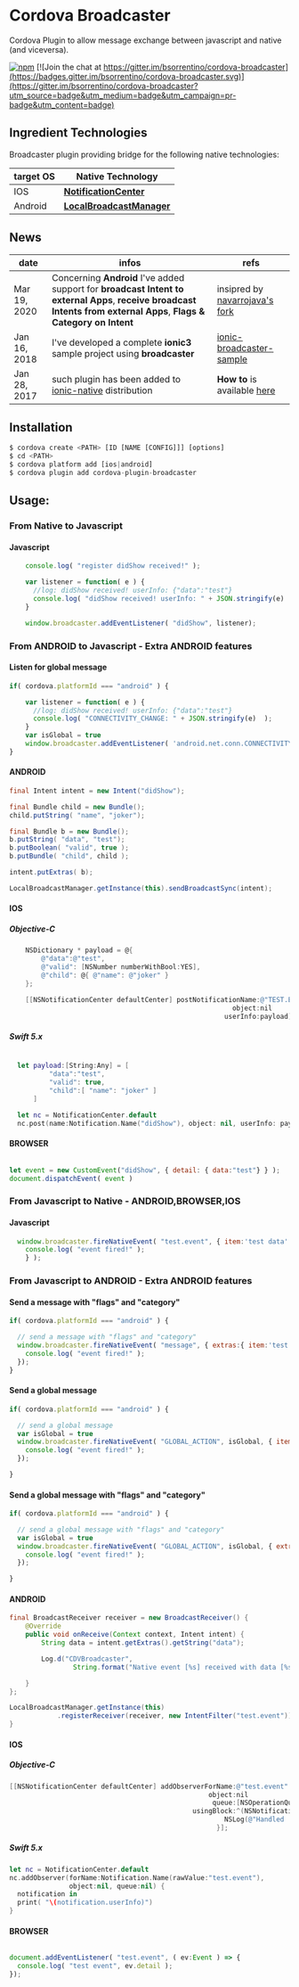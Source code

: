 # Cordova Broadcaster

Cordova Plugin to allow message exchange between javascript and native (and viceversa).

[![npm](https://img.shields.io/npm/v/cordova-plugin-broadcaster.svg)](https://www.npmjs.com/package/cordova-plugin-broadcaster) [![Join the chat at https://gitter.im/bsorrentino/cordova-broadcaster](https://badges.gitter.im/bsorrentino/cordova-broadcaster.svg)](https://gitter.im/bsorrentino/cordova-broadcaster?utm_source=badge&utm_medium=badge&utm_campaign=pr-badge&utm_content=badge)


## Ingredient Technologies

Broadcaster plugin providing bridge for the following native technologies:

  target OS | Native Technology
 ----|----
 IOS | **[NotificationCenter](https://developer.apple.com/library/mac/documentation/Cocoa/Reference/Foundation/Classes/NSNotificationCenter_Class/index.html#//apple_ref/occ/instm/NSNotificationCenter/addObserverForName%3aobject%3aqueue%3ausingBlock%3a)**
Android | **[LocalBroadcastManager](http://developer.android.com/reference/android/support/v4/content/LocalBroadcastManager.html)**

## News
  date |  infos | refs
---- | ---- | ----
Mar 19, 2020 | Concerning **Android** I've added support for **broadcast Intent to external Apps**, **receive broadcast Intents from external Apps**, **Flags & Category on Intent** | insipred by [navarrojava's fork](https://github.com/navarrojava/cordova-broadcaster/)
Jan 16, 2018 | I've developed a complete **ionic3** sample project using **broadcaster** | [ionic-broadcaster-sample](https://github.com/bsorrentino/ionic-broadcaster-sample)
Jan 28, 2017 | such plugin has been added to [ionic-native](https://ionicframework.com/docs/v2/native/broadcaster/) distribution | **How to** is available   [here](https://ionicframework.com/docs/v2/native/broadcaster/)



## Installation

```javascript
$ cordova create <PATH> [ID [NAME [CONFIG]]] [options]
$ cd <PATH>
$ cordova platform add [ios|android]
$ cordova plugin add cordova-plugin-broadcaster
```

## Usage:

### From Native to Javascript

#### Javascript
```javascript
    console.log( "register didShow received!" );

    var listener = function( e ) {
      //log: didShow received! userInfo: {"data":"test"}
      console.log( "didShow received! userInfo: " + JSON.stringify(e)  );
    }

    window.broadcaster.addEventListener( "didShow", listener);
```
### From ANDROID to Javascript - Extra ANDROID features

#### Listen for global message
```javascript
if( cordova.platformId === "android" ) {

    var listener = function( e ) {
      //log: didShow received! userInfo: {"data":"test"}
      console.log( "CONNECTIVITY_CHANGE: " + JSON.stringify(e)  );
    }
    var isGlobal = true
    window.broadcaster.addEventListener( 'android.net.conn.CONNECTIVITY_CHANGE', isGlobal, listener);
}
```


#### ANDROID

```Java
final Intent intent = new Intent("didShow");

final Bundle child = new Bundle();
child.putString( "name", "joker");

final Bundle b = new Bundle();
b.putString( "data", "test");
b.putBoolean( "valid", true );
b.putBundle( "child", child );

intent.putExtras( b);

LocalBroadcastManager.getInstance(this).sendBroadcastSync(intent);
```

#### IOS

##### Objective-C
```Objective-C
    NSDictionary * payload = @{
        @"data":@"test",
        @"valid": [NSNumber numberWithBool:YES],
        @"child": @{ @"name": @"joker" }
    };

    [[NSNotificationCenter defaultCenter] postNotificationName:@"TEST.EVENT"
                                                        object:nil
                                                      userInfo:payload];
```

##### Swift 5.x
```swift

  let payload:[String:Any] = [
          "data":"test",
          "valid": true,
          "child":[ "name": "joker" ]
      ]

  let nc = NotificationCenter.default
  nc.post(name:Notification.Name("didShow"), object: nil, userInfo: payload)
```

#### BROWSER

```javascript

let event = new CustomEvent("didShow", { detail: { data:"test"} } );
document.dispatchEvent( event )

```
### From Javascript to Native - ANDROID,BROWSER,IOS

#### Javascript

```javascript
  window.broadcaster.fireNativeEvent( "test.event", { item:'test data' }, function() {
    console.log( "event fired!" );
    } );
```

### From Javascript to ANDROID - Extra ANDROID features

#### Send a message with "flags" and "category"
```javascript
if( cordova.platformId === "android" ) {

  // send a message with "flags" and "category"
  window.broadcaster.fireNativeEvent( "message", { extras:{ item:'test data' }, flags:0, category:'android.intent.category.INFO', packageName:'org.bsc'}, function() {
    console.log( "event fired!" );
  });
}
```

#### Send a global message
```javascript
if( cordova.platformId === "android" ) {

  // send a global message
  var isGlobal = true
  window.broadcaster.fireNativeEvent( "GLOBAL_ACTION", isGlobal, { item:'test data' }, function() {
    console.log( "event fired!" );
  });

}
```

#### Send a global message with "flags" and "category"
```javascript
if( cordova.platformId === "android" ) {

  // send a global message with "flags" and "category"
  var isGlobal = true
  window.broadcaster.fireNativeEvent( "GLOBAL_ACTION", isGlobal, { extras:{ item:'test data' }, flags:0, category:'android.intent.category.INFO', packageName:'org.bsc'}, function() {
    console.log( "event fired!" );
  });

}
```

#### ANDROID

```Java
final BroadcastReceiver receiver = new BroadcastReceiver() {
    @Override
    public void onReceive(Context context, Intent intent) {
        String data = intent.getExtras().getString("data");

        Log.d("CDVBroadcaster",
                String.format("Native event [%s] received with data [%s]", intent.getAction(), data));

    }
};

LocalBroadcastManager.getInstance(this)
            .registerReceiver(receiver, new IntentFilter("test.event"));
}
```

#### IOS

##### Objective-C

```Objective-C
[[NSNotificationCenter defaultCenter] addObserverForName:@"test.event"
                                                  object:nil
                                                   queue:[NSOperationQueue mainQueue]
                                              usingBlock:^(NSNotification *notification) {
                                                      NSLog(@"Handled 'test.event' [%@]", notification.userInfo[@"item"]);
                                                    }];
```

##### Swift 5.x

```swift
let nc = NotificationCenter.default
nc.addObserver(forName:Notification.Name(rawValue:"test.event"),
               object:nil, queue:nil) {
  notification in
  print( "\(notification.userInfo)")
}
```

#### BROWSER

```javascript

document.addEventListener( "test.event", ( ev:Event ) => {
  console.log( "test event", ev.detail );
});

```
